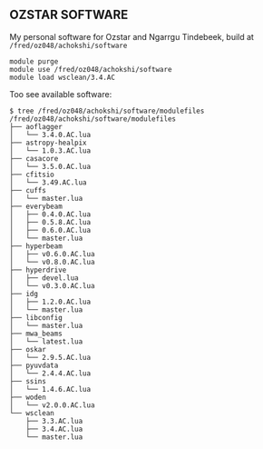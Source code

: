 ## OZSTAR SOFTWARE

My personal software for Ozstar and Ngarrgu Tindebeek, build at `/fred/oz048/achokshi/software`

```
module purge
module use /fred/oz048/achokshi/software
module load wsclean/3.4.AC
```

Too see available software:
```
$ tree /fred/oz048/achokshi/software/modulefiles
/fred/oz048/achokshi/software/modulefiles
├── aoflagger
│   └── 3.4.0.AC.lua
├── astropy-healpix
│   └── 1.0.3.AC.lua
├── casacore
│   └── 3.5.0.AC.lua
├── cfitsio
│   └── 3.49.AC.lua
├── cuffs
│   └── master.lua
├── everybeam
│   ├── 0.4.0.AC.lua
│   ├── 0.5.8.AC.lua
│   ├── 0.6.0.AC.lua
│   └── master.lua
├── hyperbeam
│   ├── v0.6.0.AC.lua
│   └── v0.8.0.AC.lua
├── hyperdrive
│   ├── devel.lua
│   └── v0.3.0.AC.lua
├── idg
│   ├── 1.2.0.AC.lua
│   └── master.lua
├── libconfig
│   └── master.lua
├── mwa_beams
│   └── latest.lua
├── oskar
│   └── 2.9.5.AC.lua
├── pyuvdata
│   └── 2.4.4.AC.lua
├── ssins
│   └── 1.4.6.AC.lua
├── woden
│   └── v2.0.0.AC.lua
└── wsclean
    ├── 3.3.AC.lua
    ├── 3.4.AC.lua
    └── master.lua
```
